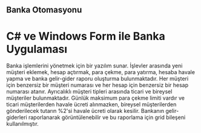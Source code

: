 ## Banka Otomasyonu
# C# ve Windows Form ile Banka Uygulaması
Banka işlemlerini yönetmek için bir yazılım sunar. İşlevler arasında yeni müşteri eklemek, hesap açtırmak, para çekme, para yatırma, hesaba havale yapma ve banka gelir-gider raporu oluşturma bulunmaktadır. Her müşteri için benzersiz bir müşteri numarası ve her hesap için benzersiz bir hesap numarası atanır. Ayrıcalıklı müşteri tipleri arasında ticari ve bireysel müşteriler bulunmaktadır. Günlük maksimum para çekme limiti vardır ve ticari müşterilerden havale ücreti alınmazken, bireysel müşterilerden gönderilecek tutarın %2'si havale ücreti olarak kesilir. Bankanın gelir-giderleri raporlanarak görüntülenebilir ve bu raporlama için grid bileşeni kullanılmıştır.
